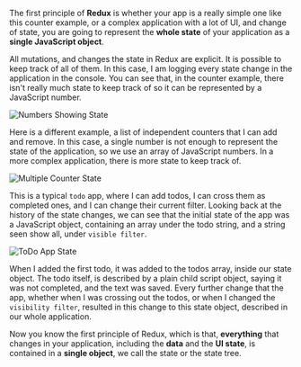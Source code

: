 The first principle of **Redux** is whether your app is a really simple one like this counter example, or a complex application with a lot of UI, and change of state, you are going to represent the **whole state** of your application as a **single JavaScript object**.

All mutations, and changes the state in Redux are explicit. It is possible to keep track of all of them. In this case, I am logging every state change in the application in the console. You can see that, in the counter example, there isn't really much state to keep track of so it can be represented by a JavaScript number.

![Numbers Showing State](https://d2eip9sf3oo6c2.cloudfront.net/asciicasts/getting-started-with-redux/NumbersShowingState.png)

Here is a different example, a list of independent counters that I can add and remove. In this case, a single number is not enough to represent the state of the application, so we use an array of JavaScript numbers. In a more complex application, there is more state to keep track of.

![Multiple Counter State](https://d2eip9sf3oo6c2.cloudfront.net/asciicasts/getting-started-with-redux/MultipleCounterState.png)

This is a typical `todo` app, where I can add todos, I can cross them as completed ones, and I can change their current filter. Looking back at the history of the state changes, we can see that the initial state of the app was a JavaScript object, containing an array under the todo string, and a string seen show all, under `visible filter`.

![ToDo App State](https://d2eip9sf3oo6c2.cloudfront.net/asciicasts/getting-started-with-redux/ToDoAppState.png)

When I added the first todo, it was added to the todos array, inside our state object. The todo itself, is described by a plain child script object, saying it was not completed, and the text was saved. Every further change that the app, whether when I was crossing out the todos, or when I changed the `visibility filter`, resulted in this change to this state object, described in our whole application.

Now you know the first principle of Redux, which is that, **everything** that changes in your application, including the **data** and the **UI state**, is contained in a **single object**, we call the state or the state tree.
